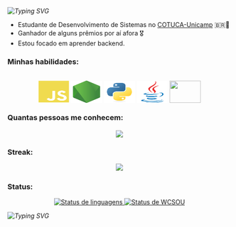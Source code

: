<i>![Typing SVG](https://readme-typing-svg.demolab.com?font=Source+Sans+Pro&pause=10&center=true&vCenter=true&random=false&width=435&lines=Opa+b%C3%A3o+%F0%9F%91%8B%F0%9F%98%81;Este+%C3%A9+meu+perfil+do+GitHub;Seja+muito+bem+vindo!!!;Aproveite+a+visita)</i>

 - Estudante de Desenvolvimento de Sistemas no  <a href="https://cotuca.unicamp.br/">COTUCA-Unicamp</a> 🇧🇷📖
 - Ganhador de alguns prêmios por aí afora 🎖️
 - Estou focado em aprender backend.


### <b>Minhas habilidades:</b>
<div align="center"><br>
  <img align="center" height="50" width="70" src="https://raw.githubusercontent.com/devicons/devicon/master/icons/javascript/javascript-plain.svg">
  <img align="center" height="50" width="70" src="https://raw.githubusercontent.com/devicons/devicon/master/icons/nodejs/nodejs-original.svg">
  <img align="center" height="50" width="70" src="https://raw.githubusercontent.com/devicons/devicon/master/icons/python/python-original.svg">
  <img align="center" height="50" width="70" src="https://raw.githubusercontent.com/devicons/devicon/master/icons/java/java-original.svg">
  <img align="center" height="50" width="70" src="https://www.svgrepo.com/show/303229/microsoft-sql-server-logo.svg">
</br>
</div>

### <b>Quantas pessoas me conhecem:</b>
<div align="center">  
<p align="center"><img align="center" src="https://profile-counter.glitch.me/{WCSOU}/count.svg" /></p> 
</div>

### <b>Streak:</b>
<div align="center">
  <img src="https://streak-stats.demolab.com?user=WCSOU&theme=gotham&hide_border=true&border_radius=100&date_format=n%2Fj%5B%2FY%5D"/><br/>
</div>

### <b>Status:</b>
<div align="center"> 
<a href="https://github.com/brunoconcli/github-readme-stats#gh-dark-mode-only">
<img height=259 src="https://github-readme-stats.vercel.app/api/top-langs/?username=WCSOU&layout=compact&langs_count=12&hide_border=false&role=owner,collaborator&theme=radical&bg_color=020203#gh-dark-mode-only" alt="Status de linguagens" />
</a>
  
<a href="https://github.com/anuraghazra/github-readme-stats#gh-dark-mode-only">
<img height=259 src="https://github-readme-stats-git-masterrstaa-rickstaa.vercel.app/api?username=WCSOU&show_icons=true&line_height=28&hide_border=false&card_width=300&include_all_commits=true&role=owner,collaborator&show=reviews,discussions_answered&rank_icon=percentile&exclude_repo=github-readme-stats&theme=radical&bg_color=020203#gh-dark-mode-only" alt="Status de WCSOU" />
</a>
</div>


<i>![Typing SVG](https://readme-typing-svg.demolab.com?font=Source+Sans+Pro&pause=10&center=true&vCenter=true&random=false&width=435&lines=Muito+Obrigado+pela+visita;Espero+que+tenha+gostado;Volte+Sempre+que+quiser)</i>
